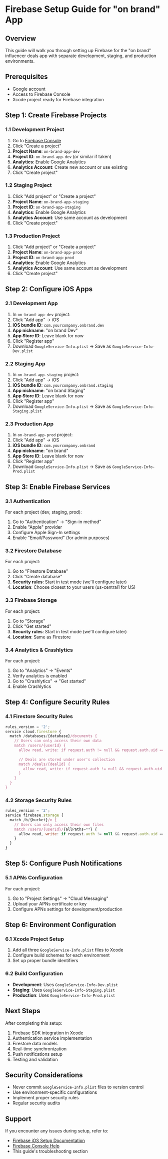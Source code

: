 # Firebase Setup Guide for "on brand" App

## Overview
This guide will walk you through setting up Firebase for the "on brand" influencer deals app with separate development, staging, and production environments.

## Prerequisites
- Google account
- Access to Firebase Console
- Xcode project ready for Firebase integration

## Step 1: Create Firebase Projects

### 1.1 Development Project
1. Go to [Firebase Console](https://console.firebase.google.com/)
2. Click "Create a project"
3. **Project Name**: `on-brand-app-dev`
4. **Project ID**: `on-brand-app-dev` (or similar if taken)
5. **Analytics**: Enable Google Analytics
6. **Analytics Account**: Create new account or use existing
7. Click "Create project"

### 1.2 Staging Project
1. Click "Add project" or "Create a project"
2. **Project Name**: `on-brand-app-staging`
3. **Project ID**: `on-brand-app-staging`
4. **Analytics**: Enable Google Analytics
5. **Analytics Account**: Use same account as development
6. Click "Create project"

### 1.3 Production Project
1. Click "Add project" or "Create a project"
2. **Project Name**: `on-brand-app-prod`
3. **Project ID**: `on-brand-app-prod`
4. **Analytics**: Enable Google Analytics
5. **Analytics Account**: Use same account as development
6. Click "Create project"

## Step 2: Configure iOS Apps

### 2.1 Development App
1. In `on-brand-app-dev` project:
2. Click "Add app" → iOS
3. **iOS bundle ID**: `com.yourcompany.onbrand.dev`
4. **App nickname**: "on brand Dev"
5. **App Store ID**: Leave blank for now
6. Click "Register app"
7. Download `GoogleService-Info.plist` → Save as `GoogleService-Info-Dev.plist`

### 2.2 Staging App
1. In `on-brand-app-staging` project:
2. Click "Add app" → iOS
3. **iOS bundle ID**: `com.yourcompany.onbrand.staging`
4. **App nickname**: "on brand Staging"
5. **App Store ID**: Leave blank for now
6. Click "Register app"
7. Download `GoogleService-Info.plist` → Save as `GoogleService-Info-Staging.plist`

### 2.3 Production App
1. In `on-brand-app-prod` project:
2. Click "Add app" → iOS
3. **iOS bundle ID**: `com.yourcompany.onbrand`
4. **App nickname**: "on brand"
5. **App Store ID**: Leave blank for now
6. Click "Register app"
7. Download `GoogleService-Info.plist` → Save as `GoogleService-Info-Prod.plist`

## Step 3: Enable Firebase Services

### 3.1 Authentication
For each project (dev, staging, prod):
1. Go to "Authentication" → "Sign-in method"
2. Enable "Apple" provider
3. Configure Apple Sign-In settings
4. Enable "Email/Password" (for admin purposes)

### 3.2 Firestore Database
For each project:
1. Go to "Firestore Database"
2. Click "Create database"
3. **Security rules**: Start in test mode (we'll configure later)
4. **Location**: Choose closest to your users (us-central1 for US)

### 3.3 Firebase Storage
For each project:
1. Go to "Storage"
2. Click "Get started"
3. **Security rules**: Start in test mode (we'll configure later)
4. **Location**: Same as Firestore

### 3.4 Analytics & Crashlytics
For each project:
1. Go to "Analytics" → "Events"
2. Verify analytics is enabled
3. Go to "Crashlytics" → "Get started"
4. Enable Crashlytics

## Step 4: Configure Security Rules

### 4.1 Firestore Security Rules
```javascript
rules_version = '2';
service cloud.firestore {
  match /databases/{database}/documents {
    // Users can only access their own data
    match /users/{userId} {
      allow read, write: if request.auth != null && request.auth.uid == userId;
      
      // Deals are stored under user's collection
      match /deals/{dealId} {
        allow read, write: if request.auth != null && request.auth.uid == userId;
      }
    }
  }
}
```

### 4.2 Storage Security Rules
```javascript
rules_version = '2';
service firebase.storage {
  match /b/{bucket}/o {
    // Users can only access their own files
    match /users/{userId}/{allPaths=**} {
      allow read, write: if request.auth != null && request.auth.uid == userId;
    }
  }
}
```

## Step 5: Configure Push Notifications

### 5.1 APNs Configuration
For each project:
1. Go to "Project Settings" → "Cloud Messaging"
2. Upload your APNs certificate or key
3. Configure APNs settings for development/production

## Step 6: Environment Configuration

### 6.1 Xcode Project Setup
1. Add all three `GoogleService-Info.plist` files to Xcode
2. Configure build schemes for each environment
3. Set up proper bundle identifiers

### 6.2 Build Configuration
- **Development**: Uses `GoogleService-Info-Dev.plist`
- **Staging**: Uses `GoogleService-Info-Staging.plist`
- **Production**: Uses `GoogleService-Info-Prod.plist`

## Next Steps
After completing this setup:
1. Firebase SDK integration in Xcode
2. Authentication service implementation
3. Firestore data models
4. Real-time synchronization
5. Push notifications setup
6. Testing and validation

## Security Considerations
- Never commit `GoogleService-Info.plist` files to version control
- Use environment-specific configurations
- Implement proper security rules
- Regular security audits

## Support
If you encounter any issues during setup, refer to:
- [Firebase iOS Setup Documentation](https://firebase.google.com/docs/ios/setup)
- [Firebase Console Help](https://support.google.com/firebase/)
- This guide's troubleshooting section

